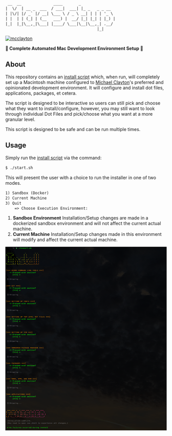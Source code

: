 ```
 __  __              ____       _
|  \/  | __ _  ___  / ___|  ___| |_ _   _ _ __
| |\/| |/ _` |/ __| \___ \ / _ \ __| | | | '_ \
| |  | | (_| | (__   ___) |  __/ |_| |_| | |_) |
|_|  |_|\__,_|\___| |____/ \___|\__|\__,_| .__/
                                        |_|
```

[![mcclayton](https://circleci.com/gh/mcclayton/MacSetup.svg?style=svg)](https://github.com/mcclayton/MacSetup)

**🚀 Complete Automated Mac Development Environment Setup 🚀**

## About

This repository contains an [install script](https://github.com/mcclayton/DotFiles/blob/master/install.sh) which, when run, will completely
set up a Macintosh machine configured to [Michael Clayton](https://github.com/mcclayton)'s preferred and opinionated development environment.
It will configure and install dot files, applications, packages, et cetera.

The script is designed to be interactive so users can still pick and choose what they want
to install/configure, however, you may still want to look through individual Dot Files and
pick/choose what you want at a more granular level.

This script is designed to be safe and can be run multiple times.

## Usage

Simply run the [install script](https://github.com/mcclayton/DotFiles/blob/master/install.sh) via the command:

```bash
$ ./start.sh
```

This will present the user with a choice to run the installer in one of two modes.
```
1) Sandbox (Docker)
2) Current Machine
3) Quit
    => Choose Execution Environment:
```

1. **Sandbox Environment**
      Installation/Setup changes are made in a dockerized sandbox environment and will not affect the current actual machine.
2. **Current Machine**
      Installation/Setup changes made in this environment will modify and affect the current actual machine.

![Screenshot](./images/screenshot.png)
